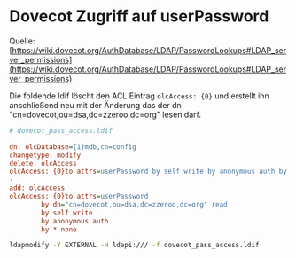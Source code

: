 # Dovecot Zugriff auf userPassword

Quelle: [https://wiki.dovecot.org/AuthDatabase/LDAP/PasswordLookups#LDAP_server_permissions](https://wiki.dovecot.org/AuthDatabase/LDAP/PasswordLookups#LDAP_server_permissions)

Die foldende ldif löscht den ACL Eintrag `olcAccess: {0}` und erstellt ihn anschließend neu mit der Änderung das der dn "cn=dovecot,ou=dsa,dc=zzeroo,dc=org" lesen darf.

```ini
# dovecot_pass_access.ldif

dn: olcDatabase={1}mdb,cn=config
changetype: modify
delete: olcAccess
olcAccess: {0}to attrs=userPassword by self write by anonymous auth by * none
-
add: olcAccess
olcAccess: {0}to attrs=userPassword
        by dn="cn=dovecot,ou=dsa,dc=zzeroo,dc=org" read
        by self write
        by anonymous auth
        by * none
```

```bash
ldapmodify -Y EXTERNAL -H ldapi:/// -f dovecot_pass_access.ldif
```